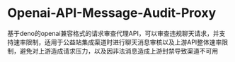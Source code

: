 # Openai-API-Message-Audit-Proxy
基于deno的openai兼容格式的请求审查代理API，可以审查违规聊天请求，并支持速率限制，适用于公益站集成渠道时进行聊天消息审核以及上游API整体速率限制，避免对上游造成请求压力，以及因非法消息造成上游封禁导致渠道不可用
